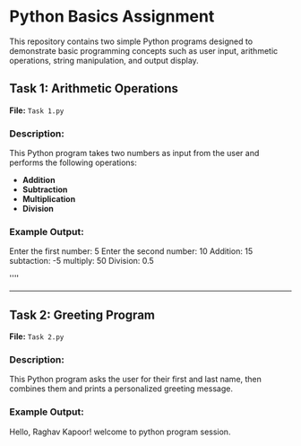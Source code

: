 # Python Basics Assignment

This repository contains two simple Python programs designed to demonstrate basic programming concepts such as user input, arithmetic operations, string manipulation, and output display.

## Task 1: Arithmetic Operations

**File:** `Task 1.py`

### Description:
This Python program takes two numbers as input from the user and performs the following operations:
- **Addition**
- **Subtraction**
- **Multiplication**
- **Division**

### Example Output:
Enter the first number: 5 Enter the second number: 10 Addition: 15 subtaction: -5 multiply: 50 Division: 0.5

''''

---

## Task 2: Greeting Program

**File:** `Task 2.py`

### Description:
This Python program asks the user for their first and last name, then combines them and prints a personalized greeting message.

### Example Output:
Hello, Raghav Kapoor! welcome to python program session.
